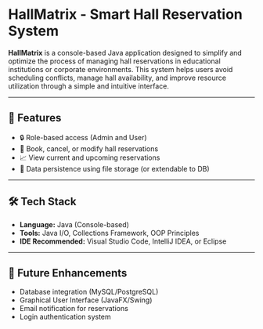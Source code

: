 # HallMatrix - Smart Hall Reservation System

**HallMatrix** is a console-based Java application designed to simplify and optimize the process of managing hall reservations in educational institutions or corporate environments. This system helps users avoid scheduling conflicts, manage hall availability, and improve resource utilization through a simple and intuitive interface.

---

## 🚀 Features

- 🔒 Role-based access (Admin and User)
- 📅 Book, cancel, or modify hall reservations
- 📈 View current and upcoming reservations
- 📂 Data persistence using file storage (or extendable to DB)

---

## 🛠️ Tech Stack

- **Language:** Java (Console-based)
- **Tools:** Java I/O, Collections Framework, OOP Principles
- **IDE Recommended:** Visual Studio Code, IntelliJ IDEA, or Eclipse

---

## 🧩 Future Enhancements
- Database integration (MySQL/PostgreSQL)
- Graphical User Interface (JavaFX/Swing)
- Email notification for reservations
- Login authentication system
